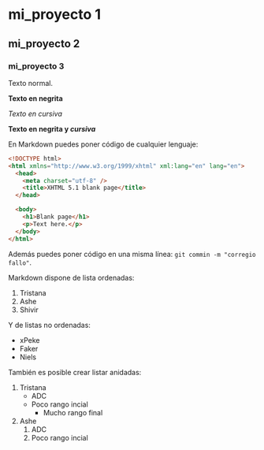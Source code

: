 # mi_proyecto 1

## mi_proyecto 2

### mi_proyecto 3

Texto normal.

**Texto en negrita**

*Texto en cursiva*

**Texto en negrita y _cursiva_**

En Markdown puedes poner código de cualquier lenguaje:

```HTML
<!DOCTYPE html>
<html xmlns="http://www.w3.org/1999/xhtml" xml:lang="en" lang="en">
  <head>
    <meta charset="utf-8" />
    <title>XHTML 5.1 blank page</title>
  </head>

  <body>
    <h1>Blank page</h1>
    <p>Text here.</p>
  </body>
</html>
```

Además puedes poner código en una misma línea: `git commin -m "corregio fallo"`.

Markdown dispone de lista ordenadas:

1. Tristana
2. Ashe
3. Shivir

Y de listas no ordenadas:

* xPeke 
* Faker
* Niels

También es posible crear listar anidadas:

1. Tristana
    * ADC
    * Poco rango incial
      * Mucho rango final
2. Ashe
    1. ADC
    2. Poco rango incial






